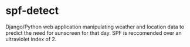 # spf-detect
Django/Python web application manipulating weather and location data to predict the need for sunscreen for that day. SPF is reccomended over an ultraviolet index of 2.

